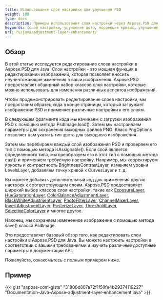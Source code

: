 ```yaml
---
title: Использование слоя настройки для улучшения PSD
weight: 100
type: docs
description: Примеры использования слоя настройки через Aspose.PSD для Java
keywords: [слой настройки, улучшение фото, коррекция кривых, улучшение уровней, инвертирование, фотофильтр,  psd api, java, образец кода]
url: ru/java/adjustment-layer-enhancement/
---
```


## **Обзор**

В этой статье исследуется редактирование слоев настройки в Aspose.PSD для Java. Слои настройки - это мощная функция в редактировании изображений, которая позволяет вносить неуничтожающие изменения в ваши изображения. Aspose.PSD предоставляет обширный набор классов слоя настройки, которые можно использовать для изменения различных аспектов изображений.

Чтобы продемонстрировать редактирование слоев настройки, мы предоставим образец кода в конце страницы, который загружает изображение PSD и применяет различные настройки к его слоям.

В следующем фрагменте кода мы начинаем с загрузки изображения PSD с помощью метода PsdImage.load(). Затем мы настраиваем параметры для сохранения выходных файлов PNG. Класс PngOptions позволяет нам указать тип цвета для выходного изображения.

Затем мы перебираем каждый слой изображения PSD и проверяем его тип с помощью метода isAssignable(). Если слой является определенного типа, мы преобразуем его в этот тип с помощью метода cast() и применяем требуемую настройку. Например, мы корректируем яркость и контрастность BrightnessContrastLayer, изменяем уровни LevelsLayer, добавляем точку кривой к CurvesLayer и т. д.

Вы можете добавить дополнительный код для применения других настроек к соответствующим слоям. Aspose.PSD предоставляет широкий выбор классов слоя настройки, такие как [ExposureLayer](https://reference.aspose.com/psd/java/com.aspose.psd.fileformats.psd.layers.adjustmentlayers/exposurelayer), [HueSaturationLayer](https://reference.aspose.com/psd/java/com.aspose.psd.fileformats.psd.layers.adjustmentlayers/HueSaturationLayer), [ColorBalanceAdjustmentLayer](https://reference.aspose.com/psd/java/com.aspose.psd.fileformats.psd.layers.adjustmentlayers/ColorBalanceAdjustmentLayer), [BlackWhiteAdjustmentLayer](https://reference.aspose.com/psd/java/com.aspose.psd.fileformats.psd.layers.adjustmentlayers/BlackWhiteAdjustmentLayer), [PhotoFilterLayer](https://reference.aspose.com/psd/java/com.aspose.psd.fileformats.psd.layers.adjustmentlayers/PhotoFilterLayer), [ChannelMixerLayer](https://reference.aspose.com/psd/java/com.aspose.psd.fileformats.psd.layers.adjustmentlayers/ChannelMixerLayer), [InvertAdjustmentLayer](https://reference.aspose.com/psd/java/com.aspose.psd.fileformats.psd.layers.adjustmentlayers/InvertAdjustmentLayer), [PosterizeLayer](https://reference.aspose.com/psd/java/com.aspose.psd.fileformats.psd.layers.adjustmentlayers/PosterizeLayer), [ThresholdLayer](https://reference.aspose.com/psd/java/com.aspose.psd.fileformats.psd.layers.adjustmentlayers/ThresholdLayer), [SelectiveColorLayer](https://reference.aspose.com/psd/java/com.aspose.psd.fileformats.psd.layers.adjustmentlayers/SelectiveColorLayer) и многое другое.

Наконец, мы сохраняем измененное изображение с помощью метода save() класса PsdImage.

Это предоставляет базовый обзор того, как редактировать слои настройки в Aspose.PSD для Java. Вы можете настроить настройки в соответствии с вашими требованиями и изучить различные доступные параметры в документации API.

Пожалуйста, ознакомьтесь с полным примером ниже.

## **Пример**
{{< gist "aspose-com-gists" "31800d807a72f1f50fe4b29374119227" "Documentation-Java-Aspose-adjustment-layer-enhancement.java" >}}
